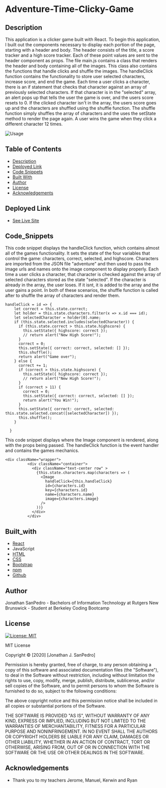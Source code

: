 # Adventure-Time-Clicky-Game

## Description

This application is a clicker game built with React. To begin this application, I built out the components necessary to display each portion of the page, starting with a header and body. The header consists of the title, a score tracker and a high score tracker. Each of these point values are sent to the header component as props. The file main.js contains a class that renders the header and body containing all of the images. This class also contains the functions that handle clicks and shuffle the images. The handleClick function contains the functionality to store user selected characters, increase score, and end the game. Each time a user clicks a character, there is an if statement that checks that character against an array of previously selected characters. If that character is in the "selected" array, an alert pops up that tells the user the game is over, and the users score resets to 0. If the clicked character isn't in the array, the users score goes up and the characters are shuffled using the shuffle function. The shuffle function simply shuffles the array of characters and the uses the setState method to render the page again. A user wins the game when they click a different character 12 times.  

![Usage](/src/assets/usage.gif)

## Table of Contents
* [Description](#description)
* [Deployed Link](#deployed-link)
* [Code Snippets](#code_snippets)
* [Built With](#built_with)
* [Author](#author)
* [License](#license)
* [Acknowledgements](#acknowledgements)


## Deployed Link

* [See Live Site](https://jsp117.github.io/Adventure-Time-Clicky-Game/)


## Code_Snippets

This code snippet displays the handleClick function, which contains almost all of the games functionality. It sets the state of the four variables that control the game: characters, correct, selected, and highscore. Characters are imported from the JSON file "adventure" and then used to pass the image urls and names onto the image component to display properly. Each time a user clicks a character, that character is checked against the array of selected characters stored as the state "selected". If the character is already in the array, the user loses. If it isnt, it is added to the array and the user gains a point. In both of these scenarios, the shuffle function is called after to shuffle the array of characters and render them. 


```
handleClick = id => {
    let correct = this.state.correct;
    let holder = this.state.characters.filter(x => x.id === id);
    let selectedCharacter = holder[0].name;
    if (this.state.selected.includes(selectedCharacter)) {
      if (this.state.correct > this.state.highscore) {
        this.setState({ highscore: correct });
        // return alert("New High Score!");
      }
      correct = 0;
      this.setState({ correct: correct, selected: [] });
      this.shuffle();
      return alert("Game over");
    } else {
      correct += 1;
      if (correct > this.state.highscore) {
        this.setState({ highscore: correct });
        // return alert("New High Score!");
      }
      if (correct > 11) {
        correct = 0;
        this.setState({ correct: correct, selected: [] });
        return alert("You Win!");
      }
      this.setState({ correct: correct, selected: this.state.selected.concat([selectedCharacter]) });
      this.shuffle();
    }

  }
```

This code snippet displays where the Image component is rendered, along with the props being passed. The handleClick function is the event handler and contains the games mechanics. 

```
<div className="wrapper">
          <div className="container">
            <div className="text-center row" >
              {this.state.characters.map(characters => (
                <Image
                  handleClick={this.handleClick}
                  id={characters.id}
                  key={characters.id}
                  name={characters.name}
                  image={characters.image}
                />
              ))}
            </div>
          </div>
```

## Built_with
* [React](https://reactjs.org/)
* JavaScript
* [HTML](https://developer.mozilla.org/en-US/docs/Web/HTML)
* [CSS](https://developer.mozilla.org/en-US/docs/Web/CSS)
* [Bootstrap](https://getbootstrap.com/)
* [npm](https://www.npmjs.com/)
* [Github](https://github.com/)

## Author
Jonathan SanPedro - Bachelors of Information Technology at Rutgers New Brunswick - Student at Berkeley Coding Bootcamp


## License
[![License: MIT](https://img.shields.io/badge/License-MIT-yellow.svg)](https://opensource.org/licenses/MIT)

MIT License

Copyright &copy; [2020] [Jonathan J. SanPedro]

Permission is hereby granted, free of charge, to any person obtaining a copy
of this software and associated documentation files (the "Software"), to deal
in the Software without restriction, including without limitation the rights
to use, copy, modify, merge, publish, distribute, sublicense, and/or sell
copies of the Software, and to permit persons to whom the Software is
furnished to do so, subject to the following conditions:

The above copyright notice and this permission notice shall be included in all
copies or substantial portions of the Software.

THE SOFTWARE IS PROVIDED "AS IS", WITHOUT WARRANTY OF ANY KIND, EXPRESS OR
IMPLIED, INCLUDING BUT NOT LIMITED TO THE WARRANTIES OF MERCHANTABILITY,
FITNESS FOR A PARTICULAR PURPOSE AND NONINFRINGEMENT. IN NO EVENT SHALL THE
AUTHORS OR COPYRIGHT HOLDERS BE LIABLE FOR ANY CLAIM, DAMAGES OR OTHER
LIABILITY, WHETHER IN AN ACTION OF CONTRACT, TORT OR OTHERWISE, ARISING FROM,
OUT OF OR IN CONNECTION WITH THE SOFTWARE OR THE USE OR OTHER DEALINGS IN THE
SOFTWARE.

## Acknowledgements

* Thank you to my teachers Jerome, Manuel, Kerwin and Ryan

